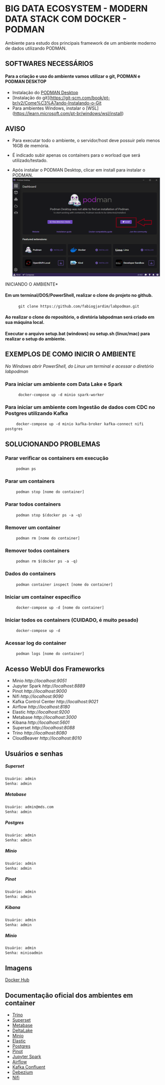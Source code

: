 # BIG DATA ECOSYSTEM - MODERN DATA STACK COM DOCKER - PODMAN 

Ambiente para estudo dos principais framework de um ambiente moderno de dados utilizando PODMAN.
 

## SOFTWARES NECESSÁRIOS
#### Para a criação e uso do ambiente vamos utilizar o git, PODMAN e PODMAN DESKTOP 
   * Instalação do [PODMAN Desktop](https://podman-desktop.io/) 
   *  [Instalação do git](https://git-scm.com/book/pt-br/v2/Come%C3%A7ando-Instalando-o-Git 
   * Para ambientes Windows, instalar o [WSL] (https://learn.microsoft.com/pt-br/windows/wsl/install) 

## AVISO
   * Para executar todo o ambiente, o servidor/host deve possuir pelo menos 16GB de memória.
   * É indicado subir apenas os containers para o worload que será utilizado/testado.

   * Após instalar o PODMAN Desktop, clicar em install para instalar o PODMAN.
   ![PODMAN](image/podman.png)


INICIANDO O AMBIENTE*

#### Em um terminal/DOS/PowerShell, realizar o clone do projeto no github.
          git clone https://github.com/fabiogjardim/labpodman.git

#### Ao realizar o clone do repositório, o diretória labpodman será criado em sua máquina local.

#### Executar o arquivo setup.bat (windows) ou setup.sh (linux/mac) para realizar o setup do ambiente.

   
## EXEMPLOS DE COMO INICIR O AMBIENTE

  *No Windows abrir PowerShell, do Linux um terminal e acessar o diretório labpodman*
  
### Para iniciar um ambiente com Data Lake e Spark

          docker-compose up -d minio spark-worker        

### Para iniciar um ambiente com Ingestão de dados com CDC no Postgres utilizando Kafka
 
         docker-compose up -d minio kafka-broker kafka-connect nifi postgres

## SOLUCIONANDO PROBLEMAS 

### Parar verificar os containers em execução
         podman ps 

### Parar um containers
         podman stop [nome do container]      

### Parar todos containers
         podman stop $(docker ps -a -q)
  
### Remover um container
         podman rm [nome do container]

### Remover todos containers
         podman rm $(docker ps -a -q)         

### Dados do containers
         podman container inspect [nome do container]

### Iniciar um container específico
         docker-compose up -d [nome do container]

### Iniciar todos os containers (CUIDADO, é muito pesado)
         docker-compose up -d 

### Acessar log do container
         podman logs [nome do container] 

## Acesso WebUI dos Frameworks
 
* Minio *http://localhost:9051*
* Jupyter Spark *http://localhost:8889*
* Pinot *http://localhost:9000*
* Nifi *http://localhost:9090*
* Kafka Control Center *http://localhost:9021*
* Airflow *http://localhost:8180*
* Elastic *http://localhost:9200*
* Metabase *http://localhost:3000*
* Kibana *http://localhost:5601*
* Superset *http://localhost:8088*
* Trino *http://localhost:8080*
* CloudBeaver *http://localhost:8010*

## Usuários e senhas

   ##### Superset
    Usuário: admin
    Senha: admin

   ##### Metabase
    Usuário: admin@mds.com
    Senha: admin 

   ##### Postgres
    Usuário: admin
    Senha: admin
   
   ##### Minio
    Usuário: admin
    Senha: admin
       
   ##### Pinot
    Usuário: admin
    Senha: admin
        
   ##### Kibana
    Usuário: admin
    Senha: admin
        
   ##### Minio
    Usuário: admin
    Senha: minioadmin
   

## Imagens   

[Docker Hub](https://hub.docker.com/u/fjardim)

## Documentação oficial dos ambientes em container

* [Trino](https://trino.io/docs/current/installation/containers.html)
* [Superset](https://superset.apache.org/docs/installation/installing-superset-using-docker-compose/)
* [Metabase](https://www.metabase.com/docs/latest/installation-and-operation/running-metabase-on-docker)
* [DeltaLake](https://delta.io/)
* [Minio](https://min.io/docs/minio/container/operations/installation.html)
* [Elastic](https://www.elastic.co/guide/en/elasticsearch/reference/current/docker.html)
* [Postgres](https://github.com/docker-library/postgres)
* [Pinot](https://docs.pinot.apache.org/basics/getting-started/running-pinot-in-docker)
* [Jupyter Spark](https://jupyter-docker-stacks.readthedocs.io/en/latest/using/specifics.html)
* [Airflow](https://airflow.apache.org/docs/apache-airflow/stable/howto/docker-compose/index.html)
* [Kafka Confluent](https://docs.confluent.io/platform/current/installation/docker/installation.html)
* [Debezium](https://debezium.io/documentation/reference/stable/docker.html)
* [Nifi](https://hub.docker.com/r/apache/nifi)
